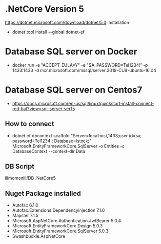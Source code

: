 # .NetCore Version 5

https://dotnet.microsoft.com/download/dotnet/5.0
installation
- dotnet tool install --global dotnet-ef

# Database SQL server on Docker
- docker run -e "ACCEPT_EULA=Y" -e "SA_PASSWORD=Tel1234!" -p 1433:1433 -d mcr.microsoft.com/mssql/server:2019-CU9-ubuntu-16.04

# Database SQL server on Centos7
- https://docs.microsoft.com/en-us/sql/linux/quickstart-install-connect-red-hat?view=sql-server-ver15

## How to connect
- dotnet ef dbcontext scaffold "Server=localhost,1433;user id=sa; password=Tel1234!; Database=istock;" Microsoft.EntityFrameworkCore.SqlServer -o Entities -c DatabaseContext --context-dir Data
## DB Script

iiimomoniii/DB .NetCore5


## Nuget Package installed
- Autofac	6.1.0	
- Autofac.Extensions.DependencyInjection	7.1.0	
- Mapster	7.1.5	
- Microsoft.AspNetCore.Authentication.JwtBearer	5.0.4	
- Microsoft.EntityFrameworkCore.Design	5.0.3	 
- Microsoft.EntityFrameworkCore.SqlServer	5.0.3	
- Swashbuckle.AspNetCore
